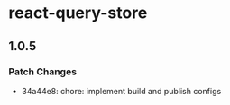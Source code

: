 # react-query-store

## 1.0.5

### Patch Changes

- 34a44e8: chore: implement build and publish configs
